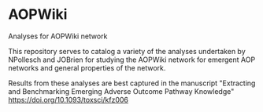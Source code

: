 # AOPWiki
Analyses for AOPWiki network

This repository serves to catalog a variety of the analyses undertaken by NPollesch and JOBrien for studying the AOPWiki network 
for emergent AOP networks and general properties of the network.  

Results from these analyses are best captured in the manuscript "Extracting and Benchmarking Emerging Adverse Outcome Pathway Knowledge"
https://doi.org/10.1093/toxsci/kfz006
